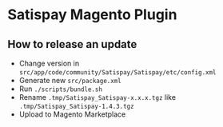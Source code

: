 # Satispay Magento Plugin

## How to release an update
- Change version in `src/app/code/community/Satispay/Satispay/etc/config.xml`
- Generate new `src/package.xml`
- Run `./scripts/bundle.sh`
- Rename `.tmp/Satispay_Satispay-x.x.x.tgz` like `.tmp/Satispay_Satispay-1.4.3.tgz`
- Upload to Magento Marketplace
